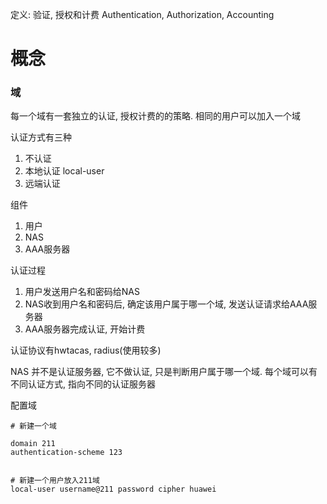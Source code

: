 定义: 验证, 授权和计费
Authentication, Authorization, Accounting

# 概念

### 域
每一个域有一套独立的认证, 授权计费的的策略. 相同的用户可以加入一个域



认证方式有三种
1. 不认证
2. 本地认证 local-user
3. 远端认证

组件
1. 用户
2. NAS
3. AAA服务器

认证过程
1. 用户发送用户名和密码给NAS
2. NAS收到用户名和密码后, 确定该用户属于哪一个域, 发送认证请求给AAA服务器
3. AAA服务器完成认证, 开始计费


认证协议有hwtacas, radius(使用较多)

NAS 并不是认证服务器, 它不做认证, 只是判断用户属于哪一个域. 
每个域可以有不同认证方式, 指向不同的认证服务器


配置域
 
```shell
# 新建一个域

domain 211
authentication-scheme 123


# 新建一个用户放入211域
local-user username@211 password cipher huawei 

```